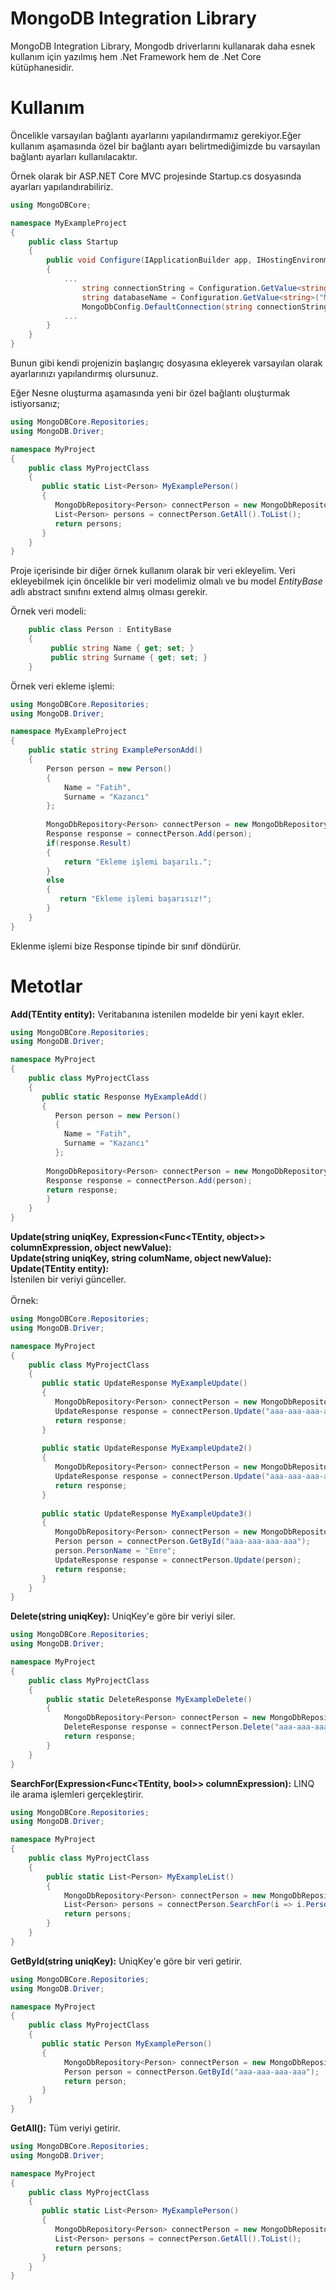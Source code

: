 # MongoDB Integration Library
MongoDB Integration Library, Mongodb driverlarını kullanarak daha esnek kullanım için yazılmış hem .Net Framework hem de .Net Core kütüphanesidir.

# Kullanım
Öncelikle varsayılan bağlantı ayarlarını yapılandırmamız gerekiyor.Eğer kullanım aşamasında özel bir bağlantı ayarı belirtmediğimizde bu varsayılan bağlantı ayarları kullanılacaktır.

Örnek olarak bir ASP.NET Core MVC projesinde Startup.cs dosyasında ayarları yapılandırabiliriz.
```C#
using MongoDBCore;

namespace MyExampleProject
{
    public class Startup
    {
        public void Configure(IApplicationBuilder app, IHostingEnvironment env)
        {
            ...
                string connectionString = Configuration.GetValue<string>("MongoConnection");
                string databaseName = Configuration.GetValue<string>("MongoDatabase");
                MongoDbConfig.DefaultConnection(string connectionString, string databaseName);
            ...
        }
    }
}
```
Bunun gibi kendi projenizin başlangıç dosyasına ekleyerek varsayılan olarak ayarlarınızı yapılandırmış olursunuz.

Eğer Nesne oluşturma aşamasında yeni bir özel bağlantı oluşturmak istiyorsanız;
```C#
using MongoDBCore.Repositories;
using MongoDB.Driver;

namespace MyProject
{
    public class MyProjectClass
    {
       public static List<Person> MyExamplePerson()
       {
          MongoDbRepository<Person> connectPerson = new MongoDbRepository<Person>("mongodb://localhost/JAGIndex?safe=true","JAGIndex");
          List<Person> persons = connectPerson.GetAll().ToList();
          return persons;
       }
    }
}
```

Proje içerisinde bir diğer örnek kullanım olarak bir veri ekleyelim.
Veri ekleyebilmek için öncelikle bir veri modelimiz olmalı ve bu model _EntityBase_ adlı abstract sınıfını extend almış olması gerekir.

Örnek veri modeli:
```C#
    public class Person : EntityBase
    {
         public string Name { get; set; }
         public string Surname { get; set; }
    }
```
Örnek veri ekleme işlemi:
```C#
using MongoDBCore.Repositories;
using MongoDB.Driver;

namespace MyExampleProject
{
    public static string ExamplePersonAdd()
    {
        Person person = new Person()
        {
            Name = "Fatih",
            Surname = "Kazancı"
        };
        
        MongoDbRepository<Person> connectPerson = new MongoDbRepository<Person>();
        Response response = connectPerson.Add(person);
        if(response.Result)
        {
            return "Ekleme işlemi başarılı.";
        }
        else
        {
           return "Ekleme işlemi başarısız!";
        }
    }
}
```
Eklenme işlemi bize Response tipinde bir sınıf döndürür.

# Metotlar
**Add(TEntity entity):** Veritabanına istenilen modelde bir yeni kayıt ekler.<br>
```C#
using MongoDBCore.Repositories;
using MongoDB.Driver;

namespace MyProject
{
    public class MyProjectClass
    {
       public static Response MyExampleAdd()
       {
          Person person = new Person()
          {
            Name = "Fatih",
            Surname = "Kazancı"
          };
        
        MongoDbRepository<Person> connectPerson = new MongoDbRepository<Person>();
        Response response = connectPerson.Add(person);
        return response;
        }
    }
}
```
**Update(string uniqKey, Expression<Func<TEntity, object>> columnExpression, object newValue):** <br>
**Update(string uniqKey, string columName, object newValue):**<br>
**Update(TEntity entity):**<br>
İstenilen bir veriyi günceller. <br>
<br>
Örnek:
```C#
using MongoDBCore.Repositories;
using MongoDB.Driver;

namespace MyProject
{
    public class MyProjectClass
    {
       public static UpdateResponse MyExampleUpdate()
       {
          MongoDbRepository<Person> connectPerson = new MongoDbRepository<Person>();
          UpdateResponse response = connectPerson.Update("aaa-aaa-aaa-aaa", i => i.PersonName, "Emre");
          return response;
       }
       
       public static UpdateResponse MyExampleUpdate2()
       {
          MongoDbRepository<Person> connectPerson = new MongoDbRepository<Person>();
          UpdateResponse response = connectPerson.Update("aaa-aaa-aaa-aaa", "PersonName", "Emre");
          return response;
       }
       
       public static UpdateResponse MyExampleUpdate3()
       {
          MongoDbRepository<Person> connectPerson = new MongoDbRepository<Person>();
          Person person = connectPerson.GetById("aaa-aaa-aaa-aaa");
          person.PersonName = "Emre";
          UpdateResponse response = connectPerson.Update(person);
          return response;
       }
    }
}
```
**Delete(string uniqKey):** UniqKey'e göre bir veriyi siler.<br>
```C#
using MongoDBCore.Repositories;
using MongoDB.Driver;

namespace MyProject
{
    public class MyProjectClass
    {
        public static DeleteResponse MyExampleDelete()
        {
            MongoDbRepository<Person> connectPerson = new MongoDbRepository<Person>();
            DeleteResponse response = connectPerson.Delete("aaa-aaa-aaa-aaa");
            return response;
        }
    }
}
```
**SearchFor(Expression<Func<TEntity, bool>> columnExpression):** LINQ ile arama işlemleri gerçekleştirir.<br>
```C#
using MongoDBCore.Repositories;
using MongoDB.Driver;

namespace MyProject
{
    public class MyProjectClass
    {
        public static List<Person> MyExampleList()
        {
            MongoDbRepository<Person> connectPerson = new MongoDbRepository<Person>();
            List<Person> persons = connectPerson.SearchFor(i => i.PersonName == "Emre").ToList();
            return persons;
        }
    }
}
```
**GetById(string uniqKey):** UniqKey'e göre bir veri getirir. <br>
```C#
using MongoDBCore.Repositories;
using MongoDB.Driver;

namespace MyProject
{
    public class MyProjectClass
    {
       public static Person MyExamplePerson()
       {
            MongoDbRepository<Person> connectPerson = new MongoDbRepository<Person>();
            Person person = connectPerson.GetById("aaa-aaa-aaa-aaa");
            return person;
       }
    }
}
```
**GetAll():** Tüm veriyi getirir.<br>
```C#
using MongoDBCore.Repositories;
using MongoDB.Driver;

namespace MyProject
{
    public class MyProjectClass
    {
       public static List<Person> MyExamplePerson()
       {
          MongoDbRepository<Person> connectPerson = new MongoDbRepository<Person>();
          List<Person> persons = connectPerson.GetAll().ToList();
          return persons;
       }
    }
}
```
